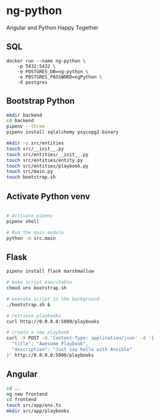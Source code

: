# ng-python
Angular and Python Happy Together


## SQL

```text
docker run --name ng-python \
    -p 5432:5432 \
    -e POSTGRES_DB=ng-python \
    -e POSTGRES_PASSWORD=ngPython \
    -d postgres
```

## Bootstrap Python
```bash
mkdir backend
cd backend
pipenv --three
pipenv install sqlalchemy psycopg2-binary

mkdir -p src/entities
touch src/__init__.py
touch src/entities/__init__.py
touch src/entities/entity.py
touch src/entities/playbook.py
touch src/main.py
touch bootstrap.sh
```

## Activate Python venv
```bash

# Activate pipenv
pipenv shell

# Run the main module
python -m src.main
```

## Flask

```bash
pipenv install flask marshmallow
```

```bash
# make script executable
chmod u+x bootstrap.sh

# execute script in the background
./bootstrap.sh &

# retrieve playbooks
curl http://0.0.0.0:5000/playbooks

# create a new playbook
curl -X POST -H 'Content-Type: application/json' -d '{
  "title": "Awesome Playbook",
  "description": "Just say hello with Ansible"
}' http://0.0.0.0:5000/playbooks

```

## Angular
```bash
cd ..
ng new frontend
cd frontend
touch src/app/env.ts
mkdir src/app/playbooks
```
